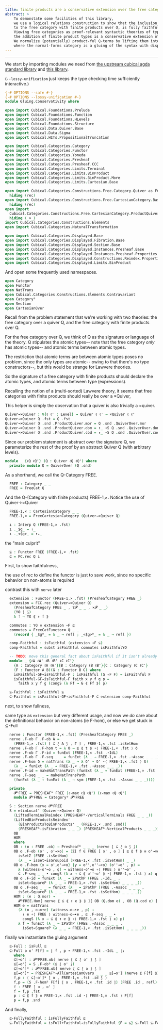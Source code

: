 ```yaml
---
title: finite products are a conservative extension over the free category, via gluing of displayed categories
abstract: >
    To demonstate some facilities of this library,
    we use a logical relations construction to show that the inclusion functor from the free category over a quiver Q,
    to the free category with finite products over Q, is fully faithful.
    Viewing free categories as proof-relevant syntactic theories of type inhabitation, this states that
    the addition of finite product types is a conservative extension of the product-less Q-theory.
    We normalize (potentially) product-ful Q-terms by lifting them into a normal-forms category displayed over the product-ful Q-theory,
    where the normal-forms category is a gluing of the syntax with displayed presheaves.
---
```


---

We start by importing modules we need from
[the upstream cubical agda standard library](https://github.com/agda/cubical) and
[this library](https://github.com/maxsnew/cubical-categorical-logic).

(`--lossy-unification` just keeps the type checking time sufficiently interactive.)
```agda
{-# OPTIONS --safe #-}
{-# OPTIONS --lossy-unification #-}
module Gluing.Conservativity where

open import Cubical.Foundations.Prelude
open import Cubical.Foundations.Function
open import Cubical.Foundations.HLevels
open import Cubical.Foundations.Structure
open import Cubical.Data.Quiver.Base
open import Cubical.Data.Sigma
open import Cubical.HITs.PropositionalTruncation

open import Cubical.Categories.Category
open import Cubical.Categories.Functor
open import Cubical.Categories.Yoneda
open import Cubical.Categories.Presheaf
open import Cubical.Categories.Presheaf.CCC
open import Cubical.Categories.Limits.Terminal
open import Cubical.Categories.Limits.BinProduct
open import Cubical.Categories.Limits.BinProduct.More
open import Cubical.Categories.Limits.Cartesian.Base

open import Cubical.Categories.Constructions.Free.Category.Quiver as FC
  hiding (rec)
open import Cubical.Categories.Constructions.Free.CartesianCategory.Base as FCC
  hiding (rec)
open import
  Cubical.Categories.Constructions.Free.CartesianCategory.ProductQuiver
  hiding (_×_)
import Cubical.Categories.Constructions.Elements
open import Cubical.Categories.NaturalTransformation

open import Cubical.Categories.Displayed.Base
open import Cubical.Categories.Displayed.Fibration.Base
open import Cubical.Categories.Displayed.Section.Base
open import Cubical.Categories.Displayed.Instances.Presheaf.Base
open import Cubical.Categories.Displayed.Instances.Presheaf.Properties
open import Cubical.Categories.Displayed.Constructions.Reindex.Properties
open import Cubical.Categories.Displayed.Limits.BinProduct
```
And open some frequently used namespaces.
```agda
open Category
open Functor
open NatTrans
open Cubical.Categories.Constructions.Elements.Contravariant
open Categoryᴰ
open Section
open CartesianOver
```
Recall from the problem statement that we're working with two theories:
the free category over a quiver Q,
and the free category with finite products over Q.

For the free category over Q,
we think of Q as the signature or language of the theory.
Q stipulates the atomic types-- note that the free category *only* has atomic types--
and atomic terms between atomic types.

The restriction that atomic terms are between atomic types poses no problem,
since the only types are atomic-- owing to that there's no type constructors--,
but this would be strange for Lawvere theories.

So the signature of a free category with finite products
should declare the atomic types, and atomic terms between type (expressions).

Recalling the notion of a (multi-sorted) Lawvere theory,
it seems that free categories with finite products should really be over a ×Quiver,

This helper is simply the observation that a quiver is also trivially a ×quiver.
```agda
Quiver→×Quiver : ∀{ℓ ℓ' : Level} → Quiver ℓ ℓ' → ×Quiver ℓ ℓ'
Quiver→×Quiver Q .fst = Q .fst
Quiver→×Quiver Q .snd .ProductQuiver.mor = Q .snd .QuiverOver.mor
Quiver→×Quiver Q .snd .ProductQuiver.dom = ↑_ ∘S Q .snd .QuiverOver.dom
Quiver→×Quiver Q .snd .ProductQuiver.cod = ↑_ ∘S Q .snd .QuiverOver.cod
```
Since our problem statement is abstract over the signature Q, we parameterize
the rest of the proof by an abstract Quiver Q (with arbitrary levels).
```agda
module _ {ℓQ ℓQ'} (Q : Quiver ℓQ ℓQ') where
  private module Q = QuiverOver (Q .snd)

```
As a shorthand, we call the Q-Category FREE.
```agda
  FREE : Category _ _
  FREE = FreeCat Q

```
And the Q-(Category with finite products) FREE-1,×.
Notice the use of Quiver→×Quiver
```agda
  FREE-1,× : CartesianCategory _ _
  FREE-1,× = FreeCartesianCategory (Quiver→×Quiver Q)

  ı : Interp Q (FREE-1,× .fst)
  ı ._$g_ = ↑_
  ı ._<$g>_ = ↑ₑ_
```
the "main culprit"
```agda
  ⊆ : Functor FREE (FREE-1,× .fst)
  ⊆ = FC.rec Q ı

```
First, to show faithfulness,

the use of rec to define the functor is just to save work, since no specific
behavior on non-atoms is required

contrast this with `nerve` later
```agda
  extension : Functor (FREE-1,× .fst) (PresheafCategory FREE _)
  extension = FCC.rec (Quiver→×Quiver Q)
    (PresheafCategory FREE _ , ⊤𝓟 _ _ , ×𝓟 _ _)
    (YO ⟅_⟆)
    λ f → YO ⟪ ↑ f ⟫

  commutes : YO ≡ extension ∘F ⊆
  commutes = FreeCatFunctor≡ Q _ _
    (record { _$gᴰ_ = λ _ → refl ; _<$g>ᴰ_ = λ _ → refl })

  comp-Faithful : isFaithful (extension ∘F ⊆)
  comp-Faithful = subst isFaithful commutes isFaithfulYO

  -- TODO: move this general fact about isFaithful if it isn't already in stdlib
  module _ {ℓA ℓA' ℓB ℓB' ℓC ℓC'}
    {A : Category ℓA ℓA'}{B : Category ℓB ℓB'}{C : Category ℓC ℓC'}
    (F : Functor A B)(G : Functor B C) where
    isFaithful-GF→isFaithful-F : isFaithful (G ∘F F) → isFaithful F
    isFaithful-GF→isFaithful-F faith x y f g p =
      faith x y f g (congS (λ Ff → G ⟪ Ff ⟫) p)

  ⊆-Faithful : isFaithful ⊆
  ⊆-Faithful = isFaithful-GF→isFaithful-F ⊆ extension comp-Faithful

```
next, to show fullness,

same type as `extension` but very different usage, and now we *do* care about
the definitional behavior on non-atoms (ie F-hom), or else we get stuck in
⊆-Full
```agda
  nerve : Functor (FREE-1,× .fst) (PresheafCategory FREE _)
  nerve .F-ob Γ .F-ob A =
    (FREE-1,× .fst) [ ⊆ ⟅ A ⟆ , Γ ] , FREE-1,× .fst .isSetHom
  nerve .F-ob Γ .F-hom t = λ δ → ⊆ ⟪ t ⟫ ⋆⟨ FREE-1,× .fst ⟩ δ
  nerve .F-ob Γ .F-id = funExt (FREE-1,× .fst .⋆IdL)
  nerve .F-ob Γ .F-seq _ _ = funExt (λ _ → FREE-1,× .fst .⋆Assoc _ _ _)
  nerve .F-hom δ = natTrans (λ _ → λ δ' → δ' ⋆⟨ FREE-1,× .fst ⟩ δ)
    (λ _ → funExt (λ _ → FREE-1,× .fst .⋆Assoc _ _ _))
  nerve .F-id = makeNatTransPath (funExt (λ _ → funExt (FREE-1,× .fst .⋆IdR)))
  nerve .F-seq _ _ = makeNatTransPath
    (funExt (λ _ → funExt (λ _ → sym (FREE-1,× .fst .⋆Assoc _ _ _))))

  private
    𝓟ᴰFREE = PRESHEAFᴰ FREE (ℓ-max ℓQ ℓQ') (ℓ-max ℓQ ℓQ')
    module 𝓟ᴰFREE = Categoryᴰ 𝓟ᴰFREE

  S : Section nerve 𝓟ᴰFREE
  S = elimLocal' (Quiver→×Quiver Q)
    (LiftedTerminalReindex (PRESHEAFᴰ-VerticalTerminals FREE _ _ _))
    (LiftedBinProductsReindex'
      (BinProductsToBinProducts' _ (FREE-1,× .snd .snd))
      (PRESHEAFᴰ-isFibration _ _ _) (PRESHEAFᴰ-VerticalProducts _ _ _))
    OB
    HOM
    where
    OB : (o : FREE .ob) → Presheafᴰ _ _ _ (nerve ⟅ ⊆ ⟅ o ⟆ ⟆)
    OB o .F-ob (o' , o'→×o) = (Σ[ f ∈ FREE [ o' , o ] ] ⊆ ⟪ f ⟫ ≡ o'→×o) ,
      isSetΣ (FREE .isSetHom)
      (λ _ → isSet→isGroupoid (FREE-1,× .fst .isSetHom) _ _)
    OB o .F-hom {x = o',o'→×o} {y = o'',o''→×o} (o''→o' , p) =
      λ (witness-o'→o , q) → witness-o'→o ∘⟨ FREE ⟩ o''→o' ,
      ⊆ .F-seq _ _ ∙ congS (λ x → ⊆ ⟪ o''→o' ⟫ ⋆⟨ FREE-1,× .fst ⟩ x) q ∙ p
    OB o .F-id = funExt (λ _ → ΣPathP (FREE .⋆IdL _ ,
      isSet→SquareP (λ _ _ → FREE-1,× .fst .isSetHom) _ _ _ _))
    OB o .F-seq _ _ = funExt (λ _ → ΣPathP (FREE .⋆Assoc _ _ _ ,
      isSet→SquareP (λ _ _ → FREE-1,× .fst .isSetHom) _ _ _ _))
    HOM : (e : Q.mor) →
      𝓟ᴰFREE.Hom[ nerve ⟪ ⊆ ⟪ ↑ e ⟫ ⟫ ][ OB (Q.dom e) , OB (Q.cod e) ]
    HOM e = natTrans
      (λ (o , o→×∙e) (witness-o→∙e , p) →
        ↑ e ∘⟨ FREE ⟩ witness-o→∙e , ⊆ .F-seq _ _ ∙
        congS (λ x → ⊆ ⟪ ↑ e ⟫ ∘⟨ FREE-1,× .fst ⟩ x) p)
      λ f → funExt (λ _ → ΣPathP (FREE .⋆Assoc _ _ _ ,
        isSet→SquareP (λ _ _ → FREE-1,× .fst .isSetHom) _ _ _ _))

```
finally we instantiate the gluing argument
```agda
  ⊆-Full : isFull ⊆
  ⊆-Full o o' F[f] = ∣ f , p ∙ FREE-1,× .fst .⋆IdL _ ∣₁
    where
    ⊆[→o'] : 𝓟ᴰFREE.ob[ nerve ⟅ ⊆ ⟅ o' ⟆ ⟆ ]
    ⊆[→o'] = S .F-obᴰ (⊆ ⟅ o' ⟆)
    ⊆[→o']* : 𝓟ᴰFREE.ob[ nerve ⟅ ⊆ ⟅ o ⟆ ⟆ ]
    ⊆[→o']* = PRESHEAFᴰ-AllCartesianOvers _ _ _ ⊆[→o'] (nerve ⟪ F[f] ⟫) .f*cᴰ'
    f,p : ⟨ ⊆[→o']* ⟅ o , FREE-1,× .fst .id ⟆ ⟩
    f,p = (S .F-homᴰ F[f] ⟦ o , FREE-1,× .fst .id ⟧) (FREE .id , refl)
    f : FREE [ o , o' ]
    f = f,p .fst
    p : ⊆ ⟪ f ⟫ ≡ FREE-1,× .fst .id ⋆⟨ FREE-1,× .fst ⟩ F[f]
    p = f,p .snd

```
And finally,
```agda
  ⊆-FullyFaithful : isFullyFaithful ⊆
  ⊆-FullyFaithful = isFull+Faithful→isFullyFaithful {F = ⊆} ⊆-Full ⊆-Faithful
```
